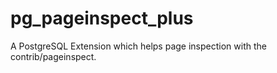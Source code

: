 # pg_pageinspect_plus
A PostgreSQL Extension which helps page inspection with the contrib/pageinspect.
